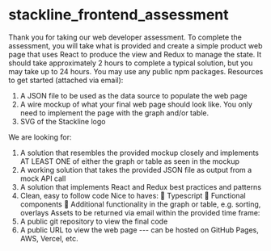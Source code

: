 # stackline_frontend_assessment

Thank you for taking our web developer assessment. To complete the assessment, you will take what is 
provided and create a simple product web page that uses React to produce the view and Redux to 
manage the state. It should take approximately 2 hours to complete a typical solution, but you may take 
up to 24 hours. You may use any public npm packages.
Resources to get started (attached via email):

1. A JSON file to be used as the data source to populate the web page
2. A wire mockup of what your final web page should look like. You only need to implement the 
page with the graph and/or table.
3. SVG of the Stackline logo

We are looking for:
1. A solution that resembles the provided mockup closely and implements AT LEAST ONE of either 
the graph or table as seen in the mockup
2. A working solution that takes the provided JSON file as output from a mock API call
3. A solution that implements React and Redux best practices and patterns
4. Clean, easy to follow code
Nice to haves:  Typescript  Functional components  Additional functionality in the graph or table, e.g. sorting, overlays
Assets to be returned via email within the provided time frame:
1. A public git repository to view the final code
2. A public URL to view the web page --- can be hosted on GitHub Pages, AWS, Vercel, etc.